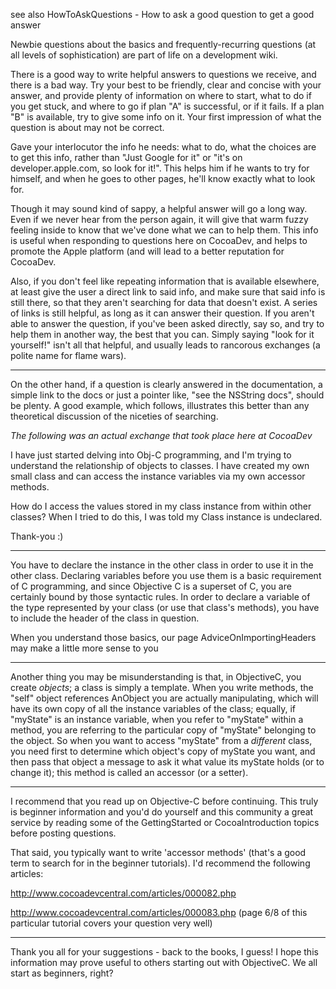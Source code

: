 see also HowToAskQuestions - How to ask a good question to get a good answer

Newbie questions about the basics and frequently-recurring questions (at all levels of sophistication) are part of life on a development wiki.

There is a good way to write helpful answers to questions we receive, and there is a bad way. Try your best to be friendly, clear and concise with your answer, and provide plenty of information on where to start, what to do if you get stuck, and where to go if plan "A" is successful, or if it fails. If a plan "B" is available, try to give some info on it. Your first impression of what the question is about may not be correct.

Gave your interlocutor the info he needs: what to do, what the choices are to get this info, rather than "Just Google for it" or "it's on developer.apple.com, so look for it!". This helps him if he wants to try for himself, and when he goes to other pages, he'll know exactly what to look for.

Though it may sound kind of sappy, a helpful answer will go a long way. Even if we never hear from the person again, it will give that warm fuzzy feeling inside to know that we've done what we can to help them. This info is useful when responding to questions here on CocoaDev, and helps to promote the Apple platform (and will lead to a better reputation for CocoaDev.

Also, if you don't feel like repeating information that is available elsewhere, at least give the user a direct link to said info, and make sure that said info is still there, so that they aren't searching for data that doesn't exist. A series of links is still helpful, as long as it can answer their question. If you aren't able to answer the question, if you've been asked directly, say so, and try to help them in another way, the best that you can. Simply saying "look for it yourself!" isn't all that helpful, and usually leads to rancorous exchanges (a polite name for flame wars).

----

On the other hand, if a question is clearly answered in the documentation, a simple link to the docs or just a pointer like, "see the NSString docs", should be plenty. A good example, which follows, illustrates this better than any theoretical discussion of the niceties of searching.

*The following was an actual exchange that took place here at CocoaDev*

I have just started delving into Obj-C programming, and I'm trying to understand the relationship of objects to classes.
I have created my own small class and can access the instance variables via my own accessor methods.

How do I access the values stored in my class instance from within other classes?
When I tried to do this, I was told my Class instance is undeclared.

Thank-you :)

----

You have to declare the instance in the other class in order to use it in the other class. Declaring variables before you use them is a basic requirement of C programming, and since Objective C is a superset of C, you are certainly bound by those syntactic rules. In order to declare a variable of the type represented by your class (or use that class's methods), you have to include the header of the class in question.

When you understand those basics, our page AdviceOnImportingHeaders may make a little more sense to you

----

Another thing you may be misunderstanding is that, in ObjectiveC, you create *objects*; a class is simply a template. When you write methods, the "self" object references AnObject you are actually manipulating, which will have its own copy of all the instance variables of the class; equally, if "myState" is an instance variable, when you refer to "myState" within a method, you are referring to the particular copy of "myState" belonging to the object. So when you want to access "myState" from a *different* class, you need first to determine which object's copy of myState you want, and then pass that object a message to ask it what value its myState holds (or to change it); this method is called an accessor (or a setter).

----

I recommend that you read up on Objective-C before continuing. This truly is beginner information and you'd do yourself and this community a great service by reading some of the GettingStarted or CocoaIntroduction topics before posting questions.

That said, you typically want to write 'accessor methods' (that's a good term to search for in the beginner tutorials). I'd recommend the following articles:

http://www.cocoadevcentral.com/articles/000082.php

http://www.cocoadevcentral.com/articles/000083.php  (page 6/8 of this particular tutorial covers your question very well)

----

Thank you all for your suggestions - back to the books, I guess!  I hope this information may prove useful to others starting out with ObjectiveC. We all start as beginners, right?
